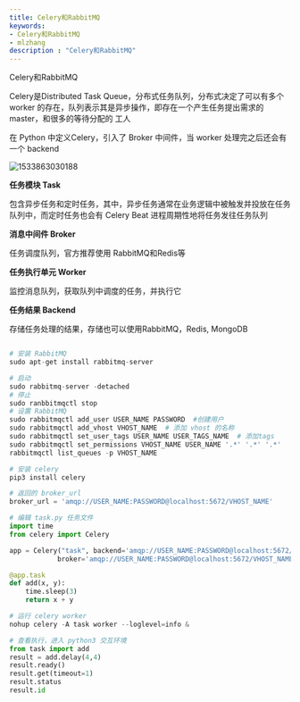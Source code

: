 ```yaml
---
title: Celery和RabbitMQ
keywords:
- Celery和RabbitMQ
- mlzhang
description : "Celery和RabbitMQ"
---
```

Celery和RabbitMQ



Celery是Distributed Task Queue，分布式任务队列，分布式决定了可以有多个 worker 的存在，队列表示其是异步操作，即存在一个产生任务提出需求的 master，和很多的等待分配的 工人

在 Python 中定义Celery，引入了 Broker 中间件，当 worker 处理完之后还会有一个 backend

![1533863030188](/assets/1533863030188.png)



**任务模块 Task**

包含异步任务和定时任务，其中，异步任务通常在业务逻辑中被触发并投放在任务队列中，而定时任务也会有 Celery Beat 进程周期性地将任务发往任务队列

**消息中间件 Broker**

任务调度队列，官方推荐使用 RabbitMQ和Redis等

**任务执行单元 Worker**

监控消息队列，获取队列中调度的任务，并执行它

**任务结果 Backend**

存储任务处理的结果，存储也可以使用RabbitMQ，Redis, MongoDB



```python

# 安装 RabbitMQ
sudo apt-get install rabbitmq-server

# 启动
sudo rabbitmq-server -detached
# 停止
sudo ranbbitmqctl stop
# 设置 RabbitMQ
sudo rabbitmqctl add_user USER_NAME PASSWORD  #创建用户
sudo rabbitmqctl add_vhost VHOST_NAME  # 添加 vhost 的名称
sudo rabbitmqctl set_user_tags USER_NAME USER_TAGS_NAME  # 添加tags
sudo rabbitmqctl set_permissions VHOST_NAME USER_NAME '.*' '.*' '.*'
rabbitmqctl list_queues -p VHOST_NAME

# 安装 celery
pip3 install celery

# 返回的 broker_url
broker_url = 'amqp://USER_NAME:PASSWORD@localhost:5672/VHOST_NAME'

# 编辑 task.py 任务文件
import time
from celery import Celery

app = Celery("task", backend='amqp://USER_NAME:PASSWORD@localhost:5672/VHOST_NAME',
            broker='amqp://USER_NAME:PASSWORD@localhost:5672/VHOST_NAME')

@app.task
def add(x, y):
    time.sleep(3)
    return x + y

# 运行 celery worker
nohup celery -A task worker --loglevel=info &

# 查看执行，进入 python3 交互环境
from task import add
result = add.delay(4,4)
result.ready()
result.get(timeout=1)
result.status
result.id
```